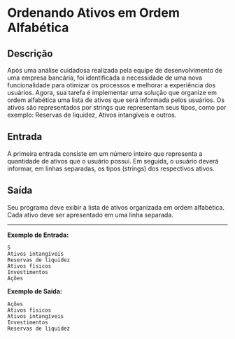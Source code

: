 # Ordenando Ativos em Ordem Alfabética

## Descrição

Após uma análise cuidadosa realizada pela equipe de desenvolvimento de uma empresa bancária, foi identificada a necessidade de uma nova funcionalidade para otimizar os processos e melhorar a experiência dos usuários. Agora, sua tarefa é implementar uma solução que organize em ordem alfabética uma lista de ativos que será informada pelos usuários. Os ativos são representados por strings que representam seus tipos, como por exemplo: Reservas de liquidez, Ativos intangíveis e outros.

## Entrada

A primeira entrada consiste em um número inteiro que representa a quantidade de ativos que o usuário possui. Em seguida, o usuário deverá informar, em linhas separadas, os tipos (strings) dos respectivos ativos.

## Saída

Seu programa deve exibir a lista de ativos organizada em ordem alfabética. Cada ativo deve ser apresentado em uma linha separada.

---

**Exemplo de Entrada:**

```
5
Ativos intangíveis
Reservas de liquidez
Ativos físicos
Investimentos
Ações
```

**Exemplo de Saída:**

```
Ações
Ativos físicos
Ativos intangíveis
Investimentos
Reservas de liquidez
```